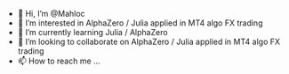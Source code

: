 - 👋 Hi, I’m @Mahloc
- 👀 I’m interested in AlphaZero / Julia applied in MT4 algo FX trading
- 🌱 I’m currently learning Julia / AlphaZero
- 💞️ I’m looking to collaborate on AlphaZero / Julia applied in MT4 algo FX trading
- 📫 How to reach me ...

<!---
Mahloc/Mahloc is a ✨ special ✨ repository because its `README.md` (this file) appears on your GitHub profile.
You can click the Preview link to take a look at your changes.
--->
